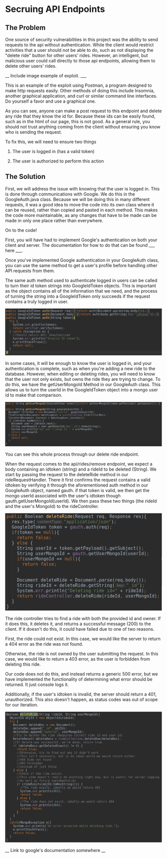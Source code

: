 # Secruing API Endpoints

## The Problem

One source of security vulnerabilities in this project was the ability to send requests to the api without authentication.
While the client would restrict activities that a user should not be able to do, such as not displaying the "delete ride"
button for other users' rides. However, an intelligent, but malicious user could call directly to those api endpoints, allowing
them to delete other users' rides. 

__ Include image example of exploit. ___

This is an example of the exploit using Postman, a program designed to make http requests easily. Other methods of doing this
include Insomnia, another graphical application, and curl or similar command line interfaces. Do yourself a favor and use a graphical one.

As you can see, anyone can make a post request to this endpoint and delete any ride that they know the id for. Because these ids
can be easily found, such as in the html of our page, this is not good. As a general rule, you should not trust anything coming
from the client without ensuring you know who is sending the request.

To fix this, we will need to ensure two things

1. The user is logged in (has a valid token)

2. The user is authorized to perform this action

## The Solution

First, we will address the issue with knowing that the user is logged in. This is done through communications with Google.
We do this in the GoogleAuth.java class. Because we will be doing this in many different requests, it was a good idea to
move the code into its own class where it can be reused, rather than copied and pasted in each method. This makes the code more
maintainable, as any changes that have to be made can be made in only one place rather than everywhere.

On to the code!

First, you will have had to implement Google's authentication on both your client and server. The documentation for how to do that
can be found ___ here ___.

Once you've implemented Google authentication in your GoogleAuth class, you can use the same method to get a user's profile before
handling other API requests from them. 


The same auth method used to authenticate logged in users can be called to turn their id token strings into GoogleIdToken objects.
This is important as the object contains all of the information that we need, and the process of turning the string into a GoogleIdToken
only succeeds if the request contains a truly logged in user.

![auth Photo](./images/auth.png)


In some cases, it will be enough to know the user is logged in, and your authentication is complete, such as when you're adding a new ride to the database.
However, when editing or deleting rides, you will need to know that the user not only exists, but owns the ride they are trying to change. To do this, we have the 
getUserMongoId Method in our GoogleAuth class. This allows us to turn the userId in the GoogleIdToken object into a mongo user id to make that comparison. 

![userMongoId Photo](./images/userMongoId.png)


You can see this whole process through our delete ride endpoint.

When the request comes to the api/rides/remove endpoint, we expect a body containing an idtoken (string) and a rideId to be deleted (String).
We start by passing the request to the deleteRide method in our rideRequestHandler. There it first confirms the request contains a valid idtoken by verifying it through
the aforementioned auth method in our GoogleAuth object, named gauth. if that token is valid, we then get the mongo userId associated with the user's idtoken though gauth.getUserMongoId(userId).
We then pass these two things (the rideId and the user's MongoId) to the rideController.

![deleteRequestHandler Photo](./images/reqhandler.png)

The ride controller tries to find a ride with both the provided id and owner. If it does this, it deletes it, and returns a successful message (200) to the client.
If it doesn't do this, it could have failed due to one of two reasons.

First, the ride could not exist. In this case, we would like the server to return a 404 error as the ride was not found.

Otherwise, the ride is not owned by the user submitting the request. In this case, we would like to return a 403 error, as the user is forbidden from deleting this ride.

Our code does not do this, and instead returns a generic 500 error, but we have implemented the functionality of determining what error should be returned. It just console logs it.

Additionally, if the user's idtoken is invalid, the server should return a 401, unauthorized. This also doesn't happen, as status codes was out of scope for our iteration.

![deleteController Photo](./images/controller.png)




__ Link to  google's documentation somewhere __

